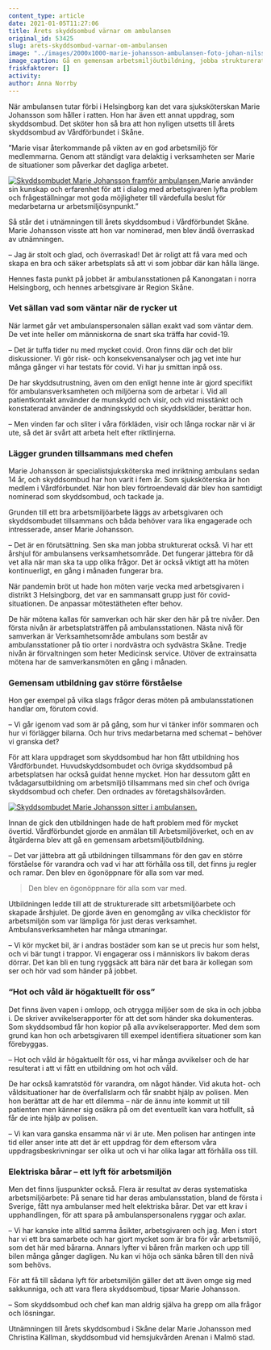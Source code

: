```yaml
---
content_type: article
date: 2021-01-05T11:27:06
title: Årets skyddsombud värnar om ambulansen
original_id: 53425
slug: arets-skyddsombud-varnar-om-ambulansen
image: "../images/2000x1000-marie-johansson-ambulansen-foto-johan-nilsson-tt-1.jpg"
image_caption: Gå en gemensam arbetsmiljöutbildning, jobba strukturerat med stöd av årshjul och gör täta risk- och konsekvensanalyser, tipsar Marie Johansson. Hon är årets skyddsombud i Vårdförbundet Skåne.  
friskfaktorer: []
activity:
author: Anna Norrby
---
```


När ambulansen tutar förbi i Helsingborg kan det vara sjuksköterskan Marie Johansson som håller i ratten. Hon har även ett annat uppdrag, som skyddsombud. Det sköter hon så bra att hon nyligen utsetts till årets skyddsombud av Vårdförbundet i Skåne.

”Marie visar återkommande på vikten av en god arbetsmiljö för medlemmarna. Genom att ständigt vara delaktig i verksamheten ser Marie de situationer som påverkar det dagliga arbetet.

[![Skyddsombudet Marie Johansson framför ambulansen.](https://www.suntarbetsliv.se/wp-content/uploads/2021/01/200x220-marie-johansson-ambulansen-foto-johan-nilsson-tt-1.jpg)](https://www.suntarbetsliv.se/wp-content/uploads/2021/01/200x220-marie-johansson-ambulansen-foto-johan-nilsson-tt-1.jpg)Marie använder sin kunskap och erfarenhet för att i dialog med arbetsgivaren lyfta problem och frågeställningar mot goda möjligheter till värdefulla beslut för medarbetarna ur arbetsmiljösynpunkt.”

Så står det i utnämningen till årets skyddsombud i Vårdförbundet Skåne. Marie Johansson visste att hon var nominerad, men blev ändå överraskad av utnämningen.

– Jag är stolt och glad, och överraskad! Det är roligt att få vara med och skapa en bra och säker arbetsplats så att vi som jobbar där kan hålla länge.

Hennes fasta punkt på jobbet är ambulansstationen på Kanongatan i norra Helsingborg, och hennes arbetsgivare är Region Skåne.

### Vet sällan vad som väntar när de rycker ut

När larmet går vet ambulanspersonalen sällan exakt vad som väntar dem. De vet inte heller om människorna de snart ska träffa har covid-19.

– Det är tuffa tider nu med mycket covid. Oron finns där och det blir diskussioner. Vi gör risk- och konsekvensanalyser och jag vet inte hur många gånger vi har testats för covid. Vi har ju smittan inpå oss.

De har skyddsutrustning, även om den enligt henne inte är gjord specifikt för ambulansverksamheten och miljöerna som de arbetar i. Vid all patientkontakt använder de munskydd och visir, och vid misstänkt och konstaterad använder de andningsskydd och skyddskläder, berättar hon.

– Men vinden far och sliter i våra förkläden, visir och långa rockar när vi är ute, så det är svårt att arbeta helt efter riktlinjerna.

### Lägger grunden tillsammans med chefen

Marie Johansson är specialistsjuksköterska med inriktning ambulans sedan 14 år, och skyddsombud har hon varit i fem år. Som sjuksköterska är hon medlem i Vårdförbundet. När hon blev förtroendevald där blev hon samtidigt nominerad som skyddsombud, och tackade ja.

Grunden till ett bra arbetsmiljöarbete läggs av arbetsgivaren och skyddsombudet tillsammans och båda behöver vara lika engagerade och intresserade, anser Marie Johansson.

– Det är en förutsättning. Sen ska man jobba strukturerat också. Vi har ett årshjul för ambulansens verksamhetsområde. Det fungerar jättebra för då vet alla när man ska ta upp olika frågor. Det är också viktigt att ha möten kontinuerligt, en gång i månaden fungerar bra.

När pandemin bröt ut hade hon möten varje vecka med arbetsgivaren i distrikt 3 Helsingborg, det var en sammansatt grupp just för covid-situationen. De anpassar mötestätheten efter behov.

De här mötena kallas för samverkan och här sker den här på tre nivåer. Den första nivån är arbetsplatsträffen på ambulansstationen. Nästa nivå för samverkan är Verksamhetsområde ambulans som består av ambulansstationer på tio orter i nordvästra och sydvästra Skåne. Tredje nivån är förvaltningen som heter Medicinsk service. Utöver de extrainsatta mötena har de samverkansmöten en gång i månaden.

### Gemensam utbildning gav större förståelse

Hon ger exempel på vilka slags frågor deras möten på ambulansstationen handlar om, förutom covid.

– Vi går igenom vad som är på gång, som hur vi tänker inför sommaren och hur vi förlägger bilarna. Och hur trivs medarbetarna med schemat – behöver vi granska det?

För att klara uppdraget som skyddsombud har hon fått utbildning hos Vårdförbundet. Huvudskyddsombudet och övriga skyddsombud på arbetsplatsen har också guidat henne mycket. Hon har dessutom gått en tvådagarsutbildning om arbetsmiljö tillsammans med sin chef och övriga skyddsombud och chefer. Den ordnades av företagshälsovården.

[![Skyddsombudet Marie Johansson sitter i ambulansen.](https://www.suntarbetsliv.se/wp-content/uploads/2021/01/750x400-marie-johansson-ambulansen-foto-johan-nilsson-tt-1.jpg)](https://www.suntarbetsliv.se/wp-content/uploads/2021/01/750x400-marie-johansson-ambulansen-foto-johan-nilsson-tt-1.jpg)

Innan de gick den utbildningen hade de haft problem med för mycket övertid. Vårdförbundet gjorde en anmälan till Arbetsmiljöverket, och en av åtgärderna blev att gå en gemensam arbetsmiljöutbildning.

– Det var jättebra att gå utbildningen tillsammans för den gav en större förståelse för varandra och vad vi har att förhålla oss till, det finns ju regler och ramar. Den blev en ögonöppnare för alla som var med.

> Den blev en ögonöppnare för alla som var med.

Utbildningen ledde till att de strukturerade sitt arbetsmiljöarbete och skapade årshjulet. De gjorde även en genomgång av vilka checklistor för arbetsmiljön som var lämpliga för just deras verksamhet.  
Ambulansverksamheten har många utmaningar.

– Vi kör mycket bil, är i andras bostäder som kan se ut precis hur som helst, och vi bär tungt i trappor. Vi engagerar oss i människors liv bakom deras dörrar. Det kan bli en tung ryggsäck att bära när det bara är kollegan som ser och hör vad som händer på jobbet.

### “Hot och våld är högaktuellt för oss”

Det finns även vapen i omlopp, och otrygga miljöer som de ska in och jobba i. De skriver avvikelserapporter för att det som händer ska dokumenteras. Som skyddsombud får hon kopior på alla avvikelserapporter. Med dem som grund kan hon och arbetsgivaren till exempel identifiera situationer som kan förebyggas.

– Hot och våld är högaktuellt för oss, vi har många avvikelser och de har resulterat i att vi fått en utbildning om hot och våld.

De har också kamratstöd för varandra, om något händer. Vid akuta hot- och våldsituationer har de överfallslarm och får snabbt hjälp av polisen. Men hon berättar att de har ett dilemma – när de ännu inte kommit ut till patienten men känner sig osäkra på om det eventuellt kan vara hotfullt, så får de inte hjälp av polisen.

– Vi kan vara ganska ensamma när vi är ute. Men polisen har antingen inte tid eller anser inte att det är ett uppdrag för dem eftersom våra uppdragsbeskrivningar ser olika ut och vi har olika lagar att förhålla oss till.

### Elektriska bårar – ett lyft för arbetsmiljön

Men det finns ljuspunkter också. Flera är resultat av deras systematiska arbetsmiljöarbete: På senare tid har deras ambulansstation, bland de första i Sverige, fått nya ambulanser med helt elektriska bårar. Det var ett krav i upphandlingen, för att spara på ambulanspersonalens ryggar och axlar.

– Vi har kanske inte alltid samma åsikter, arbetsgivaren och jag. Men i stort har vi ett bra samarbete och har gjort mycket som är bra för vår arbetsmiljö, som det här med bårarna. Annars lyfter vi båren från marken och upp till bilen många gånger dagligen. Nu kan vi höja och sänka båren till den nivå som behövs.

För att få till sådana lyft för arbetsmiljön gäller det att även omge sig med sakkunniga, och att vara flera skyddsombud, tipsar Marie Johansson.

– Som skyddsombud och chef kan man aldrig själva ha grepp om alla frågor och lösningar.

Utnämningen till årets skyddsombud i Skåne delar Marie Johansson med Christina Källman, skyddsombud vid hemsjukvården Arenan i Malmö stad.

